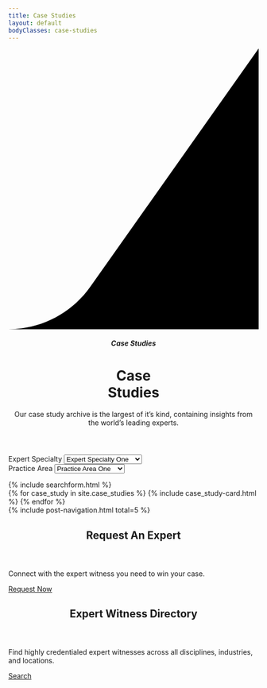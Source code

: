 ```yaml
---
title: Case Studies
layout: default
bodyClasses: case-studies
---
```


<div class="page-header swooped -right">
  <div class="header-background" style="background-image:url('/dist/images/case-studies-banner.jpg');"></div>
  <div class="site-wrapper grid">
    <div class="header-swoop">
      <svg class="swoop" viewBox="0 0 673.8 756" preserveAspectRatio="xMaxYMax meet"><path d="M673.8 756H0c87.7 0 169.9-42.6 220.5-114.2L673.8 0v756z"/></svg>
    </div>
    <div class="header-text">
      <div class="-inner">
        <header>
          <div class="header-meta">
            <h5>Case Studies</h5>
          </div>
          <h1 class="title">Case<br> Studies</h1>
          <p>Our case study archive is the largest of it’s kind, containing insights from the world’s leading experts.</p>
        </header>
      </div>
    </div>
  </div>
</div>

<div class="section padded-top-lg">
  <div class="site-wrapper">
    <div class="filters">
      <form action="#" id="filters" class="insights-filters -outlined grid col-md-2-3">
        <div class="col-md-1-2">                
          <div class="select-wrap">
            <label for="expertSpecialty">Expert Specialty</label>
            <select name="expertSpecialty" id="expertSpecialty">
              <option value="expertSpecialty">Expert Specialty One</option>
              <option value="expertSpecialty">Expert Specialty Two</option>
              <option value="expertSpecialty">Expert Specialty Three</option>
            </select>
          </div>
        </div>
        <div class="col-md-1-2">                
          <div class="select-wrap">
            <label for="practiceArea">Practice Area</label>
            <select name="practiceArea" id="practiceArea">
              <option value="practiceAreaOne">Practice Area One</option>
              <option value="practiceAreaTwo">Practice Area Two</option>
              <option value="practiceAreaThree">Practice Area Three</option>
            </select>
          </div>
        </div>
      </form>
      <div class="filter-search col-md-1-3">
        {% include searchform.html %}
      </div>
    </div>
  </div>
</div>

<div class="section padded-top-lg">
  <div class="site-wrapper">
    <div class="card-grid alternating-cards">
      {% for case_study in site.case_studies %}
      {% include case_study-card.html %}
      {% endfor %}
    </div>
    {% include post-navigation.html total=5 %}
  </div>
</div>

<div class="section padded-bottom-lg">
  <div class="site-wrapper">
    <div class="card-grid">
      <article class="card showcase-card with-image -teal col-md-1-2">
        <div class="-inner">
          <header class="card-header">
            <h1 class="card-title">Request An Expert</h1>
          </header>
          <div class="card-body">
            <div class="card-text">
              <p>Connect with the expert witness you need to win your case.</p>
            </div>
          </div>
          <div class="card-cta">
            <a href="/services/challenge-studies" class="button">Request Now</a>
          </div>
          <div class="card-image"><div class="image" style="background-image:url('/dist/images/request-an-expert-showcase-card.jpg');"></div></div>
        </div>
      </article>
      <article class="card showcase-card with-image -gold col-md-1-2">
        <div class="-inner">
          <header class="card-header">
            <h1 class="card-title">Expert Witness Directory</h1>
          </header>
          <div class="card-body">
            <div class="card-text">
              <p>Find highly credentialed expert witnesses across all disciplines, industries, and locations.</p>
            </div>
          </div>
          <div class="card-cta">
            <a href="/resources/expert-witness-directory" class="button">Search</a>
          </div>
          <div class="card-image"><div class="image" style="background-image:url('/dist/images/expert-witness-directory-showcase-card-image.jpg');"></div></div>
        </div>
      </article>
    </div>
  </div>
</div>